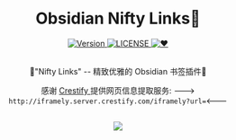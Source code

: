 <br>
<br>
<h1 align="center">Obsidian Nifty Links👋</h1>

<div align="center">
  <!-- Platform -->
  <a href="Platform">
    <img src="https://img.shields.io/badge/Version-1.0.0-green?color=gerrn&style=flat-square" alt="Version">
  </a>
  <!-- License -->
  <a href="LICENSE">
    <img src="https://img.shields.io/github/license/x-Ai/obsidian-nifty-links?color=gerrn&style=flat-square" alt="LICENSE">
  </a>
  <!-- ❤︎ -->
  <a href="❤︎">
    <img src="https://img.shields.io/badge/❤︎-Notion书签风格-green?color=gerrn&style=flat-square" alt="❤︎">
  </a>
</div>
<br>

  <p align="center">🌟"Nifty Links" -- 精致优雅的 Obsidian 书签插件🌟</p>

<p align="center">感谢 <a href="https://www.crestify.com/">Crestify </a>提供网页信息提取服务: ---> <code>http://iframely.server.crestify.com/iframely?url=</code><---</p>

<h2 align="center"></h2>


<p align="center"><img src="https://github.com/x-Ai/obsidian-nifty-links/assets/5061489/e7a322b9-9fd8-4e3c-bdee-24b3e47bde6d"></p>
